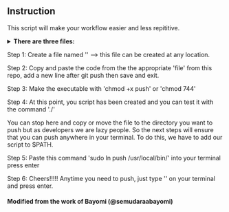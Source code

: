 ## Instruction
This script will make your workflow easier and less repititive.

<details>
<summary><b>There are three files:</b></summary>
* git_add_file; this add selection of file(s), commit & push
* git_add_all; this add all files, commit & push
* git_modified; this commit (ie commit -am 'msg') and push modified files

</details>

Step 1: Create a file named '<file>' --> this file can be created at any location.

Step 2: Copy and paste the code from the the appropriate 'file' from this repo, add a new line after git push then save and exit.

Step 3: Make the executable with 'chmod +x push' or 'chmod 744'

Step 4: At this point, you script has been created and you can test it with the command './<file>'

You can stop here and copy or move the file to the directory you want to push but as developers we are lazy people. So the next steps will ensure that you can push anywhere in your terminal. To do this, we have to add our script to $PATH.

Step 5: Paste this command 'sudo ln push /usr/local/bin/<file>' into your terminal press enter

Step 6: Cheers!!!!! Anytime you need to push, just type '<file>' on your terminal and press enter.

#### Modified from the work of Bayomi (@semudaraabayomi)